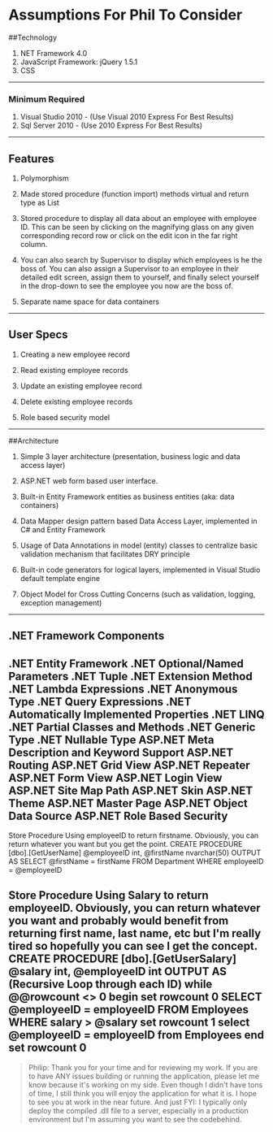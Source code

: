# Assumptions For Phil To Consider

##Technology

1. NET Framework 4.0
2. JavaScript Framework: jQuery 1.5.1
3. CSS

- - -
### Minimum Required

1. Visual Studio 2010 - (Use Visual 2010 Express For Best Results)
2. Sql Server 2010 - (Use 2010 Express For Best Results)

- - -
## Features

1. Polymorphism

2. Made stored procedure (function import) methods virtual and return type as List<Entity>

3. Stored procedure to display all data about an employee with employee ID. This can be seen
   by clicking on the magnifying glass on any given corresponding record row or click on the edit icon
   in the far right column.

4. You can also search by Supervisor to display which employees is he the boss of. You can also
   assign a Supervisor to an employee in their detailed edit screen, assign them to yourself, and 
   finally select yourself in the drop-down to see the employee you now are the boss of.

3. Separate name space for data containers

- - -
## User Specs

1. Creating a new employee record

2. Read existing employee records

3. Update an existing employee record

4. Delete existing employee records

5. Role based security model

- - -
##Architecture

1. Simple 3 layer architecture (presentation, business logic and data access layer)

2. ASP.NET web form based user interface.

3. Built-in Entity Framework entities as business entities (aka: data containers)

4. Data Mapper design pattern based Data Access Layer, implemented in C# and Entity Framework

5. Usage of Data Annotations in model (entity) classes to centralize basic validation mechanism that facilitates DRY principle

6. Built-in code generators for logical layers, implemented in Visual Studio default template engine

7. Object Model for Cross Cutting Concerns (such as validation, logging, exception management)

- - -
## .NET Framework Components

.NET Entity Framework
.NET Optional/Named Parameters
.NET Tuple
.NET Extension Method
.NET Lambda Expressions
.NET Anonymous Type
.NET Query Expressions
.NET Automatically Implemented Properties
.NET LINQ
.NET Partial Classes and Methods
.NET Generic Type
.NET Nullable Type
ASP.NET Meta Description and Keyword Support
ASP.NET Routing
ASP.NET Grid View
ASP.NET Repeater
ASP.NET Form View
ASP.NET Login View
ASP.NET Site Map Path
ASP.NET Skin
ASP.NET Theme
ASP.NET Master Page
ASP.NET Object Data Source
ASP.NET Role Based Security
---



Store Procedure Using employeeID to return firstname. Obviously, you can return whatever you want but you get the point.
CREATE PROCEDURE [dbo].[GetUserName]
      @employeeID int,
      @firstName nvarchar(50) OUTPUT
      AS
      SELECT @firstName = firstName FROM Department
      WHERE employeeID = @employeeID

Store Procedure Using Salary to return employeeID. Obviously, you can return whatever you want and probably would benefit from returning first name, last name, etc but I'm really tired so hopefully you can see I get the concept.
CREATE PROCEDURE [dbo].[GetUserSalary]
      @salary int,
      @employeeID int OUTPUT
      AS
      (Recursive Loop through each ID)
      while @@rowcount <> 0
      begin
      set rowcount 0
      SELECT @employeeID = employeeID FROM Employees
      WHERE salary > @salary
      set rowcount 1
      select @employeeID = employeeID from Employees
      end
      set rowcount 0
---

> Philip: Thank you for your time and for reviewing my work. If you are to have ANY issues building or running the application, please let me know because it's working on my side. Even though I didn't have tons of time, I still think you will enjoy the application for what it is. I hope to see you at work in the near future. And just FYI: I typically only deploy the compiled .dll file to a server, especially in a production environment but I'm assuming you want to see the codebehind.